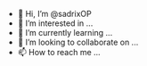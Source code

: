 - 👋 Hi, I’m @sadrixOP
- 👀 I’m interested in ...
- 🌱 I’m currently learning ...
- 💞️ I’m looking to collaborate on ...
- 📫 How to reach me ...

<!---
sadrixOP/sadrixOP is a ✨ special ✨ repository because its `README.md` (this file) appears on youdsfsftHub profile.
You can click the Preview link tdgdgdtake a look at your changes.
--->
